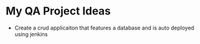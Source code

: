 # My QA Project Ideas

* Create a crud applicaiton that features a database and is auto deployed using jenkins
